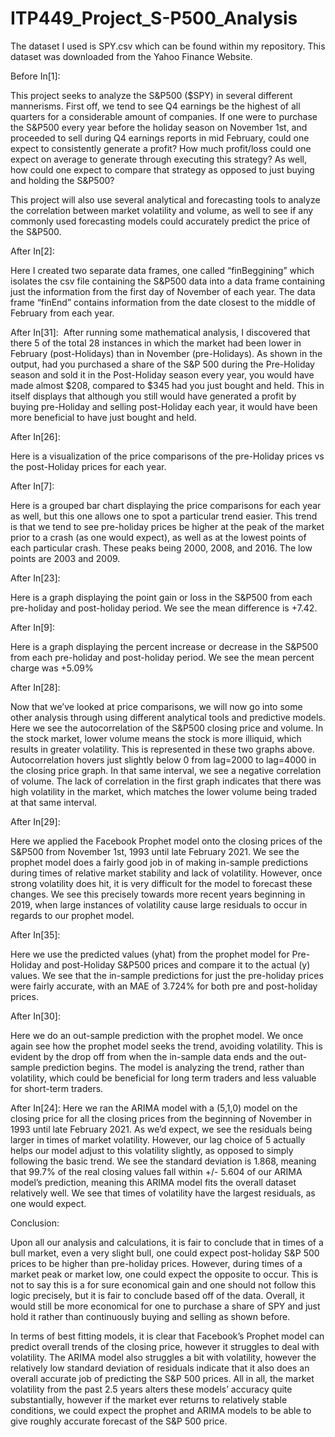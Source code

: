 # ITP449_Project_S-P500_Analysis

The dataset I used is SPY.csv which can be found within my repository. This dataset was downloaded from the Yahoo Finance Website.

Before In[1]:

This project seeks to analyze the S&P500 ($SPY) in several different mannerisms. First off, we tend to see Q4 earnings be the highest of all quarters for a considerable amount of companies. If one were to purchase the S&P500 every year before the holiday season on November 1st, and proceeded to sell during Q4 earnings reports in mid February, could one expect to consistently generate a profit? How much profit/loss could one expect on average to generate through executing this strategy? As well, how could one expect to compare that strategy as opposed to just buying and holding the S&P500?

This project will also use several analytical and forecasting tools to analyze the correlation between market volatility and volume, as well to see if any commonly used forecasting models could accurately predict the price of the S&P500.

After In[2]:

Here I created two separate data frames, one called “finBeggining” which isolates the csv file containing the S&P500 data into a data frame containing just the information from the first day of November of each year. The data frame “finEnd” contains information from the date closest to the middle of February from each year. 

After In[31]:
 After running some mathematical analysis, I discovered that there 5 of the total 28 instances in which the market had been lower in February (post-Holidays) than in November (pre-Holidays). As shown in the output, had you purchased a share of the S&P 500 during the Pre-Holiday season and sold it in the Post-Holiday season every year, you would have made almost $208, compared to $345 had you just bought and held. This in itself displays that although you still would have generated a profit by buying pre-Holiday and selling post-Holiday each year, it would have been more beneficial to have just bought and held. 

After In[26]:

Here is a visualization of the price comparisons of the pre-Holiday prices vs the post-Holiday prices for each year.

After In[7]:

Here is a grouped bar chart displaying the price comparisons for each year as well, but this one allows one to spot a particular trend easier. This trend is that we tend to see pre-holiday prices be higher at the peak of the market prior to a crash (as one would expect), as well as at the lowest points of each particular crash. These peaks being 2000, 2008, and 2016. The low points are 2003 and 2009.

After In[23]:

Here is a graph displaying the point gain or loss in the S&P500 from each pre-holiday and post-holiday period. We see the mean difference is +7.42.

After In[9]:

Here is a graph displaying the percent increase or decrease in the S&P500 from each pre-holiday and post-holiday period. We see the mean percent charge was +5.09%

After In[28]:

Now that we’ve looked at price comparisons, we will now go into some other analysis through using different analytical tools and predictive models. Here we see the autocorrelation of the S&P500 closing price and volume. In the stock market, lower volume means the stock is more illiquid, which results in greater volatility. This is represented in these two graphs above. Autocorrelation hovers just slightly below 0 from lag=2000 to lag=4000 in the closing price graph. In that same interval, we see a negative correlation of volume. The lack of correlation in the first graph indicates that there was high volatility in the market, which matches the lower volume being traded at that same interval.

After In[29]:

Here we applied the Facebook Prophet model onto the closing prices of the S&P500 from November 1st, 1993 until late February 2021. We see the prophet model does a fairly good job in of making in-sample predictions during times of relative market stability and lack of volatility. However, once strong volatility does hit, it is very difficult for the model to forecast these changes. We see this precisely towards more recent years beginning in 2019, when large instances of volatility cause large residuals to occur in regards to our prophet model.

After In[35]:

Here we use the predicted values (yhat) from the prophet model for Pre-Holiday and post-Holiday S&P500 prices and compare it to the actual (y) values. We see that the in-sample predictions for just the pre-holiday prices were fairly accurate, with an MAE of 3.724% for both pre and post-holiday prices. 

After In[30]:

Here we do an out-sample prediction with the prophet model. We once again see how the prophet model seeks the trend, avoiding volatility. This is evident by the drop off from when the in-sample data ends and the out-sample prediction begins. The model is analyzing the trend, rather than volatility, which could be beneficial for long term traders and less valuable for short-term traders. 

After In[24]:
Here we ran the ARIMA model with a (5,1,0) model on the closing price for all the closing prices from the beginning of November in 1993 until late February 2021. As we’d expect, we see the residuals being larger in times of market volatility. However, our lag choice of 5 actually helps our model adjust to this volatility slightly, as opposed to simply following the basic trend. We see the standard deviation is 1.868, meaning that 99.7% of the real closing values fall within +/- 5.604 of our ARIMA model’s prediction, meaning this ARIMA model fits the overall dataset relatively well. We see that times of volatility have the largest residuals, as one would expect. 

Conclusion:

Upon all our analysis and calculations, it is fair to conclude that in times of a bull market, even a very slight bull, one could expect post-holiday S&P 500 prices to be higher than pre-holiday prices. However, during times of a market peak or market low, one could expect the opposite to occur. This is not to say this is a for sure economical gain and one should not follow this logic precisely, but it is fair to conclude based off of the data. Overall, it would still be more economical for one to purchase a share of SPY and just hold it rather than continuously buying and selling as shown before. 

In terms of best fitting models, it is clear that Facebook’s Prophet model can predict overall trends of the closing price, however it struggles to deal with volatility. The ARIMA model also struggles a bit with volatility, however the relatively low standard deviation of residuals indicate that it also does an overall accurate job of predicting the S&P 500 prices. All in all, the market volatility from the past 2.5 years alters these models’ accuracy quite substantially, however if the market ever returns to relatively stable conditions, we could expect the prophet and ARIMA models to be able to give roughly accurate forecast of the S&P 500 price.
